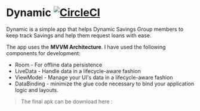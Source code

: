# Dynamic [![CircleCI](https://circleci.com/gh/jumaallan/DynamicApp/tree/master.svg?style=shield&circle-token=810501a142cde4efa330b8021e10e5bf815acdd6)](https://circleci.com/gh/jumaallan/DynamicApp/tree/master)

Dynamic is a simple app that helps Dynamic Savings Group members to keep track Savings and help them request loans with ease. 

The app uses the **MVVM Architecture**. I have used the following components for development:

* Room - For offline data persistence
* LiveData - Handle data in a lifecycle-aware fashion 
* ViewModel - Manage your UI's data in a lifecycle-aware fashion
* DataBinding -  minimize the glue code necessary to bind your application logic and layouts.


> The final apk can be download here : <insert link>


